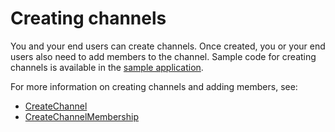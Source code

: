 # Creating channels<a name="creating-channels"></a>

You and your end users can create channels\. Once created, you or your end users also need to add members to the channel\. Sample code for creating channels is available in the [sample application](https://github.com/aws/amazon-chime-sdk-component-library-react/blob/master/demo/chat/src/api/ChimeAPI.js                  )\.

For more information on creating channels and adding members, see:
+  [CreateChannel](https://docs.aws.amazon.com/chime/latest/APIReference/API_CreateChannel.html) 
+  [CreateChannelMembership](https://docs.aws.amazon.com/chime/latest/APIReference/API_CreateChannelMembership.html) 
